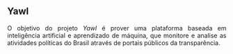 <h2>Yawl</h2>

<p align="justify">
O objetivo do projeto <i>Yawl</i> é prover uma plataforma baseada em inteligência artificial e aprendizado de máquina, que monitore e analise as atividades políticas do Brasil através de portais públicos da transparência.
</p>
